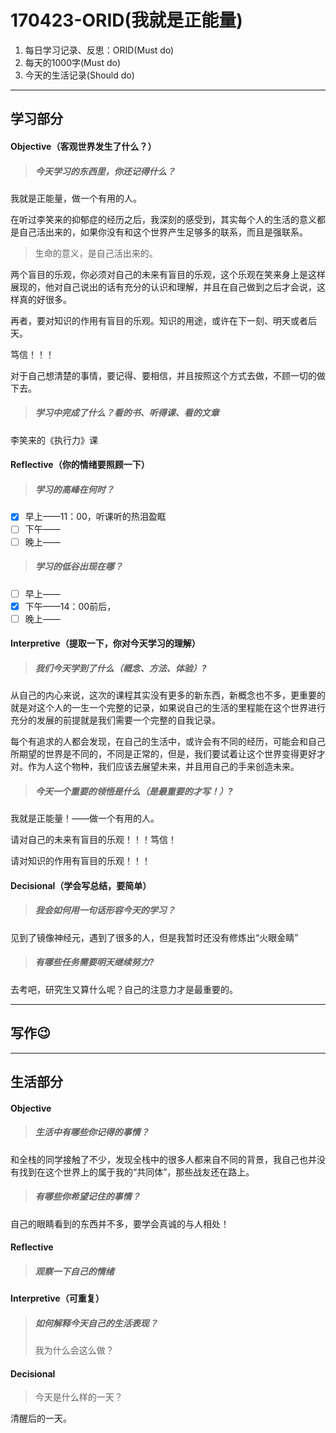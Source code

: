 # 170423-ORID(我就是正能量)

1. 每日学习记录、反思：ORID(Must do)
2. 每天的1000字(Must do)
3. 今天的生活记录(Should do)

------

## 学习部分

#### Objective（客观世界发生了什么？）

> ##### 今天学习的东西里，你还记得什么？

我就是正能量，做一个有用的人。

在听过李笑来的抑郁症的经历之后，我深刻的感受到，其实每个人的生活的意义都是自己活出来的，如果你没有和这个世界产生足够多的联系，而且是强联系。

> 生命的意义，是自己活出来的。

两个盲目的乐观，你必须对自己的未来有盲目的乐观，这个乐观在笑来身上是这样展现的，他对自己说出的话有充分的认识和理解，并且在自己做到之后才会说，这样真的好很多。

再者，要对知识的作用有盲目的乐观。知识的用途，或许在下一刻、明天或者后天。

笃信！！！

对于自己想清楚的事情，要记得、要相信，并且按照这个方式去做，不顾一切的做下去。

> ##### 学习中完成了什么？看的书、听得课、看的文章

李笑来的《执行力》课

#### Reflective（你的情绪要照顾一下）

> ##### 学习的高峰在何时？

- [x] 早上——11：00，听课听的热泪盈眶
- [ ] 下午——
- [ ] 晚上——

> ##### 学习的低谷出现在哪？

- [ ] 早上——
- [x] 下午——14：00前后，
- [ ] 晚上——

#### Interpretive（提取一下，你对今天学习的理解）

> ##### 我们今天学到了什么（概念、方法、体验）?

从自己的内心来说，这次的课程其实没有更多的新东西，新概念也不多，更重要的就是对这个人的一生一个完整的记录，如果说自己的生活的里程能在这个世界进行充分的发展的前提就是我们需要一个完整的自我记录。

每个有追求的人都会发现，在自己的生活中，或许会有不同的经历，可能会和自己所期望的世界是不同的，不同是正常的，但是，我们要试着让这个世界变得更好才对。作为人这个物种，我们应该去展望未来，并且用自己的手来创造未来。

> ##### 今天一个重要的领悟是什么（是最重要的才写！）?

我就是正能量！——做一个有用的人。

请对自己的未来有盲目的乐观！！！笃信！

请对知识的作用有盲目的乐观！！！

#### Decisional（学会写总结，要简单）

> ##### 我会如何用一句话形容今天的学习？

见到了镜像神经元，遇到了很多的人，但是我暂时还没有修炼出“火眼金睛”

> ##### 有哪些任务需要明天继续努力?

去考吧，研究生又算什么呢？自己的注意力才是最重要的。

------

## 写作😉



------

## 生活部分

#### Objective

> ##### 生活中有哪些你记得的事情？

和全栈的同学接触了不少，发现全栈中的很多人都来自不同的背景，我自己也并没有找到在这个世界上的属于我的“共同体”，那些战友还在路上。

> ##### 有哪些你希望记住的事情？

自己的眼睛看到的东西并不多，要学会真诚的与人相处！

#### Reflective

> ##### 观察一下自己的情绪



#### Interpretive（可重复）

> ##### 如何解释今天自己的生活表现？
>
> 我为什么会这么做？



#### Decisional

> 今天是什么样的一天？

清醒后的一天。